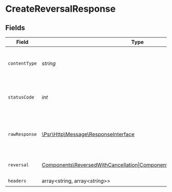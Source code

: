 # CreateReversalResponse


## Fields

| Field                                                                                                         | Type                                                                                                          | Required                                                                                                      | Description                                                                                                   |
| ------------------------------------------------------------------------------------------------------------- | ------------------------------------------------------------------------------------------------------------- | ------------------------------------------------------------------------------------------------------------- | ------------------------------------------------------------------------------------------------------------- |
| `contentType`                                                                                                 | *string*                                                                                                      | :heavy_check_mark:                                                                                            | HTTP response content type for this operation                                                                 |
| `statusCode`                                                                                                  | *int*                                                                                                         | :heavy_check_mark:                                                                                            | HTTP response status code for this operation                                                                  |
| `rawResponse`                                                                                                 | [\Psr\Http\Message\ResponseInterface](https://www.php-fig.org/psr/psr-7/#33-psrhttpmessageresponseinterface)  | :heavy_check_mark:                                                                                            | Raw HTTP response; suitable for custom response parsing                                                       |
| `reversal`                                                                                                    | [Components\ReversedWithCancellation\|Components\ReversedWithRefund\|null](../../Models/Components/Reversal.md) | :heavy_minus_sign:                                                                                            | Successfully initiated a reversal.                                                                            |
| `headers`                                                                                                     | array<string, array<*string*>>                                                                                | :heavy_check_mark:                                                                                            | N/A                                                                                                           |